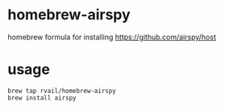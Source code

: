 # homebrew-airspy
homebrew formula for installing https://github.com/airspy/host

# usage

    brew tap rvail/homebrew-airspy
    brew install airspy
